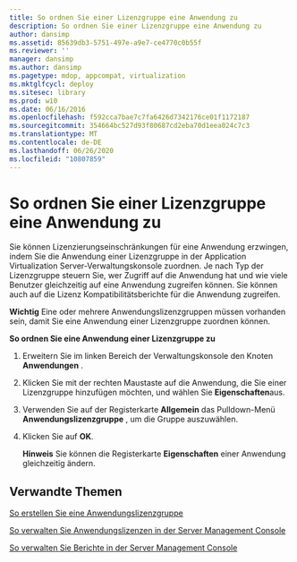 ```yaml
---
title: So ordnen Sie einer Lizenzgruppe eine Anwendung zu
description: So ordnen Sie einer Lizenzgruppe eine Anwendung zu
author: dansimp
ms.assetid: 85639db3-5751-497e-a9e7-ce4770c0b55f
ms.reviewer: ''
manager: dansimp
ms.author: dansimp
ms.pagetype: mdop, appcompat, virtualization
ms.mktglfcycl: deploy
ms.sitesec: library
ms.prod: w10
ms.date: 06/16/2016
ms.openlocfilehash: f592cca7bae7c7fa6426d7342176ce01f1172187
ms.sourcegitcommit: 354664bc527d93f80687cd2eba70d1eea024c7c3
ms.translationtype: MT
ms.contentlocale: de-DE
ms.lasthandoff: 06/26/2020
ms.locfileid: "10807859"
---
```

# So ordnen Sie einer Lizenzgruppe eine Anwendung zu


Sie können Lizenzierungseinschränkungen für eine Anwendung erzwingen, indem Sie die Anwendung einer Lizenzgruppe in der Application Virtualization Server-Verwaltungskonsole zuordnen. Je nach Typ der Lizenzgruppe steuern Sie, wer Zugriff auf die Anwendung hat und wie viele Benutzer gleichzeitig auf eine Anwendung zugreifen können. Sie können auch auf die Lizenz Kompatibilitätsberichte für die Anwendung zugreifen.

**Wichtig**  Eine oder mehrere Anwendungslizenzgruppen müssen vorhanden sein, damit Sie eine Anwendung einer Lizenzgruppe zuordnen können.

 

**So ordnen Sie eine Anwendung einer Lizenzgruppe zu**

1.  Erweitern Sie im linken Bereich der Verwaltungskonsole den Knoten **Anwendungen** .

2.  Klicken Sie mit der rechten Maustaste auf die Anwendung, die Sie einer Lizenzgruppe hinzufügen möchten, und wählen Sie **Eigenschaften**aus.

3.  Verwenden Sie auf der Registerkarte **Allgemein** das Pulldown-Menü **Anwendungslizenzgruppe** , um die Gruppe auszuwählen.

4.  Klicken Sie auf **OK**.

    **Hinweis**  Sie können die Registerkarte **Eigenschaften** einer Anwendung gleichzeitig ändern.

     

## Verwandte Themen


[So erstellen Sie eine Anwendungslizenzgruppe](how-to-create-an-application-license-group.md)

[So verwalten Sie Anwendungslizenzen in der Server Management Console](how-to-manage-application-licenses-in-the-server-management-console.md)

[So verwalten Sie Berichte in der Server Management Console](how-to-manage-reports-in-the-server-management-console.md)

 

 





